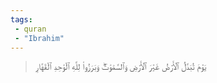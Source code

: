 ```yaml
---
tags: 
 - quran 
 - "Ibrahim"
---
```


> يَوۡمَ تُبَدَّلُ ٱلۡأَرۡضُ غَيۡرَ ٱلۡأَرۡضِ وَٱلسَّمَٰوَٰتُۖ وَبَرَزُواْ لِلَّهِ ٱلۡوَٰحِدِ ٱلۡقَهَّارِ
